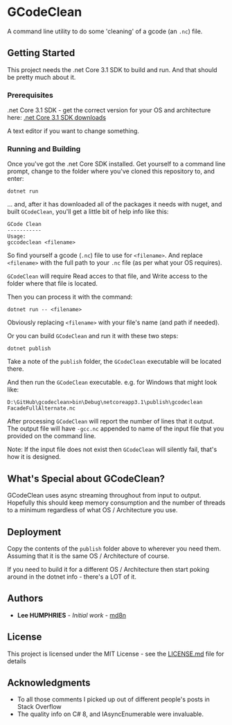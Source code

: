 # GCodeClean

A command line utility to do some 'cleaning' of a gcode (an `.nc`) file.

## Getting Started

This project needs the .net Core 3.1 SDK to build and run.
And that should be pretty much about it.

### Prerequisites

.net Core 3.1 SDK - get the correct version for your OS and architecture here: [.net Core 3.1 SDK downloads](https://dotnet.microsoft.com/download/dotnet-core/3.1)

A text editor if you want to change something.

### Running and Building

Once you've got the .net Core SDK installed.
Get yourself to a command line prompt, change to the folder where you've cloned this repository to, and enter:
```
dotnet run
```

... and, after it has downloaded all of the packages it needs with nuget, and built `GCodeClean`, you'll get a little bit of help info like this:
```
GCode Clean
-----------
Usage:
gccodeclean <filename>
```

So find yourself a gcode (`.nc`) file to use for `<filename>`.
And replace `<filename>` with the full path to your `.nc` file (as per what your OS requires).

`GCodeClean` will require Read acces to that file, and Write access to the folder where that file is located.

Then you can process it with the command:
```
dotnet run -- <filename>
```
Obviously replacing `<filename>` with your file's name (and path if needed).

Or you can build `GCodeClean` and run it with these two steps:
```
dotnet publish
```
Take a note of the `publish` folder, the `GCodeClean` executable will be located there.

And then run the `GCodeClean` executable.
e.g. for Windows that might look like:
```
D:\GitHub\gcodeclean>bin\Debug\netcoreapp3.1\publish\gcodeclean FacadeFullAlternate.nc
```

After processing `GCodeClean` will report the number of lines that it output.
The output file will have `-gcc.nc` appended to name of the input file that you provided on the command line.

Note: If the input file does not exist then `GCodeClean` will silently fail, that's how it is designed.

## What's Special about GCodeClean?

GCodeClean uses async streaming throughout from input to output.  Hopefully this should keep memory consumption and the number of threads to a minimum regardless of what OS / Architecture you use.

## Deployment

Copy the contents of the `publish` folder above to wherever you need them.  Assuming that it is the same OS / Architecture of course.

If you need to build it for a different OS / Architecture then start poking around in the dotnet info - there's a LOT of it.

## Authors

* **Lee HUMPHRIES** - *Initial work* - [md8n](https://github.com/md8n)

## License

This project is licensed under the MIT License - see the [LICENSE.md](LICENSE.md) file for details

## Acknowledgments

* To all those comments I picked up out of different people's posts in Stack Overflow
* The quality info on C# 8, and IAsyncEnumerable were invaluable.
